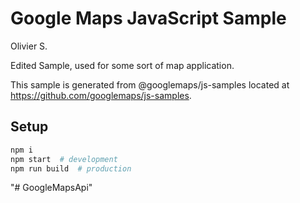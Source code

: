 # Google Maps JavaScript Sample
Olivier S.

Edited Sample, used for some sort of map application.

This sample is generated from @googlemaps/js-samples located at
https://github.com/googlemaps/js-samples.

## Setup

```sh
npm i
npm start  # development
npm run build  # production
```

"# GoogleMapsApi" 
